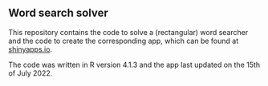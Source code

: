 ## Word search solver
This repository contains the code to solve a (rectangular) word searcher and the code to create the corresponding app, which can be found at [shinyapps.io](https://rjjanse.shinyapps.io/word_searcher_solver/). 

The code was written in R version 4.1.3 and the app last updated on the 15th of July 2022.
